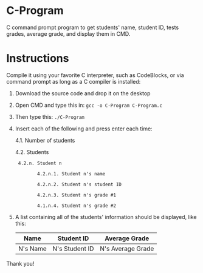 # C-Program
C command prompt program to get students' name, student ID, tests grades, average grade, and display them in CMD.

# Instructions
Compile it using your favorite C interpreter, such as CodeBlocks, or via command prompt as long as a C compiler is installed:

1. Download the source code and drop it on the desktop

2. Open CMD and type this in:
```gcc -o C-Program C-Program.c```

3. Then type this:
```./C-Program```

4. Insert each of the following and press enter each time:

   4.1. Number of students
   
   4.2. Students
   
        4.2.n. Student n
        
               4.2.n.1. Student n's name
        
               4.2.n.2. Student n's student ID
        
               4.2.n.3. Student n's grade #1
        
               4.1.n.4. Student n's grade #2

5. A list containing all of the students' information should be displayed, like this:

   Name | Student ID | Average Grade
   ---- | ---------- | -------------
   N's Name | N's Student ID | N's Average Grade

Thank you!
